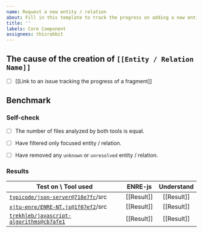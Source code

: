 ```yaml
---
name: Request a new entity / relation
about: Fill in this template to track the progress on adding a new entity / relation to ENRE
title: ''
labels: Core Component
assignees: thisrabbit
---
```


## The cause of the creation of `[[Entity / Relation Name]]`

- [ ] [[Link to an issue tracking the progress of a fragment]]

## Benchmark

### Self-check

- [ ] The number of files analyzed by both tools is equal.

- [ ] Have filtered only focused entity / relation.

- [ ] Have removed any `unknown` or `unresolved` entity /
  relation.

### Results

| Test on \ Tool used                                                                                          |  ENRE-js   | Understand |
|--------------------------------------------------------------------------------------------------------------|:----------:|:----------:|
| [`typicode/json-server@718e7fc`](https://github.com/typicode/json-server/tree/718e7fc)/src                   | [[Result]] | [[Result]] |
| [`xjtu-enre/ENRE-NT.js@1f07ef2`](https://github.com/xjtu-enre/ENRE-NT.js/tree/1f07ef2)/src                   | [[Result]] | [[Result]] |
| [`trekhleb/javascript-algorithms@cb7afe1`](https://github.com/trekhleb/javascript-algorithms/commit/cb7afe1) | [[Result]] | [[Result]] |
